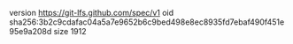 version https://git-lfs.github.com/spec/v1
oid sha256:3b2c9cdafac04a5a7e9652b6c9bed498e8ec8935fd7ebaf490f451e95e9a208d
size 1912
